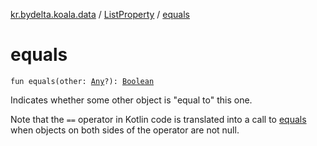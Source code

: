[kr.bydelta.koala.data](../index.md) / [ListProperty](index.md) / [equals](./equals.md)

# equals

`fun equals(other: `[`Any`](https://kotlinlang.org/api/latest/jvm/stdlib/kotlin/-any/index.html)`?): `[`Boolean`](https://kotlinlang.org/api/latest/jvm/stdlib/kotlin/-boolean/index.html)

Indicates whether some other object is "equal to" this one.

Note that the `==` operator in Kotlin code is translated into a call to [equals](./equals.md) when objects on both sides of the
operator are not null.

